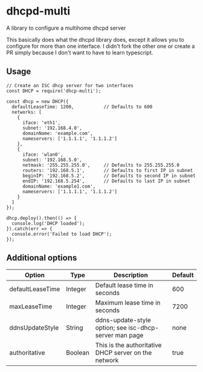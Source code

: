 # dhcpd-multi
A library to configure a multihome dhcpd server

This basically does what the dhcpd library does, except it allows you to configure for more than one interface. I didn't fork the other one or create a PR simply because I don't want to have to learn typescript.

## Usage
```
// Create an ISC dhcp server for two interfaces
const DHCP = require('dhcp-multi');

const dhcp = new DHCP({
  defaultLeaseTime: 1200,           // Defaults to 600
  networks: [
    {
      iface: 'eth1',
      subnet: '192.168.4.0',
      domainName: 'example.com',
      nameservers: ['1.1.1.1', '1.1.1.2']
    },
    {
      iface: 'wlan0',
      subnet: '192.168.5.0',
      netmask: '255.255.255.0',     // Defaults to 255.255.255.0
      routers: '192.168.5.1',       // Defaults to first IP in subnet
      beginIP: '192.168.5.2',       // Defaults to second IP in subnet
      endIP: '192.168.5.254',       // Defaults to last IP in subnet
      domainName: 'example1.com',
      nameservers: ['1.1.1.1', '1.1.1.2']
    }
  ]
});

dhcp.deploy().then(() => {
  console.log('DHCP loaded');
}).catch(err => {
  console.error('Failed to load DHCP');
});
```

## Additional options
|Option|Type|Description|Default|
|------|----|-----------|-------|
|defaultLeaseTime|Integer|Default lease time in seconds|600|
|maxLeaseTime|Integer|Maximum lease time in seconds|7200|
|ddnsUpdateStyle|String|ddns-update-style option; see isc-dhcp-server man page |none|
|authoritative|Boolean|This is the authoritative DHCP server on the network|true|
